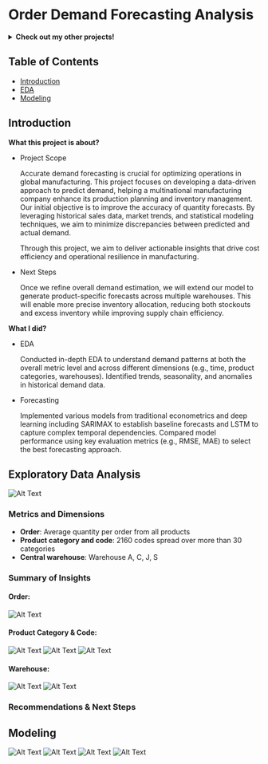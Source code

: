 # Order Demand Forecasting Analysis

<details>
<summary><b>Check out my other projects!</b></summary>
  
[Movie Recommender](https://github.com/lexie21/movierecommender)

[Loan Defaulter](https://github.com/lexie21/loandefaulter)

</details>

## Table of Contents
- [Introduction](#introduction)
- [EDA](#exploratory-data-analysis)
- [Modeling](#modeling)

## Introduction

<b>What this project is about?</b>

- Project Scope

  Accurate demand forecasting is crucial for optimizing operations in global manufacturing. This project focuses on developing a data-driven approach to predict demand, helping a multinational manufacturing company enhance its production planning and inventory management. Our initial objective is to improve the accuracy of quantity forecasts. By leveraging historical sales data, market trends, and statistical modeling techniques, we aim to minimize discrepancies between predicted and actual demand.

  Through this project, we aim to deliver actionable insights that drive cost efficiency and operational resilience in manufacturing.

- Next Steps

  Once we refine overall demand estimation, we will extend our model to generate product-specific forecasts across multiple warehouses. This will enable more precise inventory allocation, reducing both stockouts and excess inventory while improving supply chain efficiency.

<b>What I did?</b>

- EDA
  
  Conducted in-depth EDA to understand demand patterns at both the overall metric level and across different dimensions (e.g., time, product categories, warehouses).
  Identified trends, seasonality, and anomalies in historical demand data.

- Forecasting
  
  Implemented various models from traditional econometrics and deep learning including SARIMAX to establish baseline forecasts and LSTM to capture complex temporal dependencies.
  Compared model performance using key evaluation metrics (e.g., RMSE, MAE) to select the best forecasting approach.
  
## Exploratory Data Analysis
![Alt Text](https://github.com/lexie21/demandforecasting/blob/main/daily_orders.png)

<h3>Metrics and Dimensions</h3>

- **Order**: Average quantity per order from all products
- **Product category and code**: 2160 codes spread over more than 30 categories
- **Central warehouse**: Warehouse A, C, J, S

<h3>Summary of Insights</h3>

**<h4>Order:</h4>**
![Alt Text](https://github.com/lexie21/demandforecasting/blob/main/avg_order_series.png)

**<h4>Product Category & Code:</h4>**
![Alt Text](https://github.com/lexie21/demandforecasting/blob/main/treemap%20orders.png)
![Alt Text](https://github.com/lexie21/demandforecasting/blob/main/stacked_area.png)
![Alt Text](https://github.com/lexie21/demandforecasting/blob/main/max_product.png)

**<h4>Warehouse:</h4>**
![Alt Text](https://github.com/lexie21/demandforecasting/blob/main/by_warehouse.png)
![Alt Text](https://github.com/lexie21/demandforecasting/blob/main/images/stacked_wh.png)
<h3>Recommendations & Next Steps</h3>

## Modeling
![Alt Text](https://github.com/lexie21/demandforecasting/blob/main/series_plot.png)
![Alt Text](https://github.com/lexie21/demandforecasting/blob/main/diagnostics.png)
![Alt Text](https://github.com/lexie21/demandforecasting/blob/main/outsample_forecast_SARIMAX.png)
![Alt Text](https://github.com/lexie21/demandforecasting/blob/main/outsample_forecast_LSTM.png)
